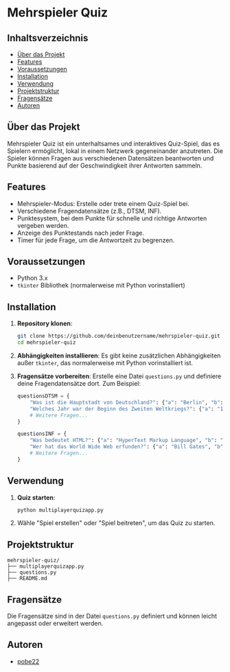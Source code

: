 
# Mehrspieler Quiz

## Inhaltsverzeichnis

- [Über das Projekt](#über-das-projekt)
- [Features](#features)
- [Voraussetzungen](#voraussetzungen)
- [Installation](#installation)
- [Verwendung](#verwendung)
- [Projektstruktur](#projektstruktur)
- [Fragensätze](#fragensätze)
- [Autoren](#autoren)

## Über das Projekt

Mehrspieler Quiz ist ein unterhaltsames und interaktives Quiz-Spiel, das es Spielern ermöglicht, lokal in einem Netzwerk gegeneinander anzutreten. Die Spieler können Fragen aus verschiedenen Datensätzen beantworten und Punkte basierend auf der Geschwindigkeit ihrer Antworten sammeln.

## Features

- Mehrspieler-Modus: Erstelle oder trete einem Quiz-Spiel bei.
- Verschiedene Fragendatensätze (z.B., DTSM, INF).
- Punktesystem, bei dem Punkte für schnelle und richtige Antworten vergeben werden.
- Anzeige des Punktestands nach jeder Frage.
- Timer für jede Frage, um die Antwortzeit zu begrenzen.

## Voraussetzungen

- Python 3.x
- `tkinter` Bibliothek (normalerweise mit Python vorinstalliert)

## Installation

1. **Repository klonen**:
   ```bash
   git clone https://github.com/deinbenutzername/mehrspieler-quiz.git
   cd mehrspieler-quiz
   ```

2. **Abhängigkeiten installieren**:
   Es gibt keine zusätzlichen Abhängigkeiten außer `tkinter`, das normalerweise mit Python vorinstalliert ist.

3. **Fragensätze vorbereiten**:
   Erstelle eine Datei `questions.py` und definiere deine Fragendatensätze dort. Zum Beispiel:

   ```python
   questionsDTSM = {
       "Was ist die Hauptstadt von Deutschland?": {"a": "Berlin", "b": "München", "c": "Hamburg", "correct": "a"},
       "Welches Jahr war der Beginn des Zweiten Weltkriegs?": {"a": "1939", "b": "1945", "c": "1914", "correct": "a"},
       # Weitere Fragen...
   }

   questionsINF = {
       "Was bedeutet HTML?": {"a": "HyperText Markup Language", "b": "HyperText Makeup Language", "c": "Hyperlink and Text Markup Language", "correct": "a"},
       "Wer hat das World Wide Web erfunden?": {"a": "Bill Gates", "b": "Tim Berners-Lee", "c": "Steve Jobs", "correct": "b"},
       # Weitere Fragen...
   }
   ```

## Verwendung

1. **Quiz starten**:
   ```bash
   python multiplayerquizapp.py
   ```
2. Wähle "Spiel erstellen" oder "Spiel beitreten", um das Quiz zu starten.

## Projektstruktur

```
mehrspieler-quiz/
├── multiplayerquizapp.py
├── questions.py
├── README.md
```

## Fragensätze

Die Fragensätze sind in der Datei `questions.py` definiert und können leicht angepasst oder erweitert werden.

## Autoren

- [pobe22](https://github.com/pobe)


